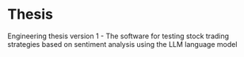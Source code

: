 # Thesis
Engineering thesis version 1 - The software for testing stock trading strategies based on sentiment analysis using the LLM language model
